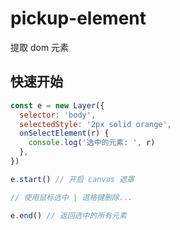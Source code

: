 # pickup-element
提取 dom 元素

## 快速开始
```javascript
const e = new Layer({
  selector: 'body',
  selectedStyle: '2px solid orange',
  onSelectElement(r) {
    console.log('选中的元素: ', r)
  },
})

e.start() // 开启 canvas 遮罩

// 使用鼠标选中 | 退格键删除...

e.end() // 返回选中的所有元素
```

